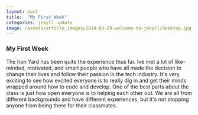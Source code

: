 ```yaml
---
layout: post
title:  "My First Week"
categories: jekyll update
image: /assets/article_images/2014-08-29-welcome-to-jekyll/desktop.jpg
---
```


### My First Week

The Iron Yard has been quite the experience thus far. Ive met a lot of like-minded, motivated, and smart people who have all made the decision to change their lives and follow their passion in the tech industry.
It's very exciting to see how excited everyone is to really dig in and get their minds wrapped around how to code and develop. One of the best parts about the class is just how open everyone is to helping each other out.
We are all from different backgrounds and have different experiences, but it's not stopping anyone from being there for their classmates. 